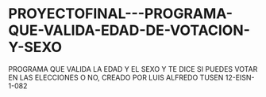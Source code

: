 # PROYECTOFINAL---PROGRAMA-QUE-VALIDA-EDAD-DE-VOTACION-Y-SEXO
PROGRAMA QUE VALIDA LA EDAD Y EL SEXO Y TE DICE SI PUEDES VOTAR EN LAS ELECCIONES O NO, CREADO POR LUIS ALFREDO TUSEN 12-EISN-1-082
